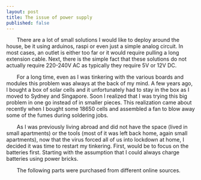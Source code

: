 ```yaml
---
layout: post
title: The issue of power supply
published: false
---
```


&emsp;&emsp;There are a lot of small solutions I would like to deploy around the house, be it using arduinos, raspi or even just a simple analog circuit. In most cases, an outlet is either too far or it would require pulling a long extension cable. Next, there is the simple fact that these solutions do not actually require 220-240V AC as typically they require 5V or 12V DC. 

&emsp;&emsp;For a long time, even as I was tinkering with the various boards and modules this problem was always at the back of my mind. A few years ago, I bought a box of solar cells and it unfortunately had to stay in the box as I moved to Sydney and Singapore. Soon I realized that I was trying this big problem in one go instead of in smaller pieces. This realization came about recently when I bought some 18650 cells and assembled a fan to blow away some of the fumes during soldering jobs. 


[comment]: <> (insert image of fan and module)

[comment]: <> (insert image of power bank)


&emsp;&emsp;As I was previously living abroad and did not have the space (lived in small apartments) or the tools (most of it was left back home, again small apartments), now that the virus forced all of us into lockdown at home, I decided it was time to restart my tinkering. First, would be to focus on the batteries first. Starting with the assumption that I could always charge batteries using power bricks. 

&emsp;&emsp;The following parts were purchased from different online sources. 

[comment]: <> (battery)
[comment]: <> (charge controller)
[comment]: <> (power brick)
